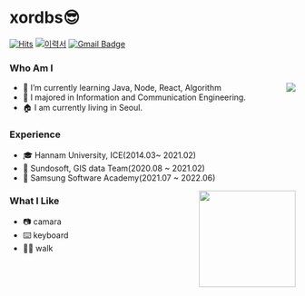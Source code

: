 # xordbs😎
[![Hits](https://hits.seeyoufarm.com/api/count/incr/badge.svg?url=https%3A%2F%2Fgithub.com%2Fxordbs&count_bg=%23D5A740&title_bg=%23555555&icon=github.svg&icon_color=%23F1ECEC&title=hits&edge_flat=false)](https://github.com/xordbs)
[![이력서](https://img.shields.io/badge/Portfolio-6D4C9F?style=flat&logo=GoogleDrive&logoColor=white)](https://drive.google.com/drive/folders/1NydgVyDwM-RmhTYtJj68zjgUy5O_jjEH)
[![Gmail Badge](https://img.shields.io/badge/Gmail-D14836?style=flat&logo=Gmail&logoColor=white)](mailto:xoem00@gmail.com)

### Who Am I
<img align='right' src="http://mazassumnida.wtf/api/v2/generate_badge?boj=xordbs">  

- 🌱 I’m currently learning Java, Node, React, Algorithm
- 🥇 I majored in Information and Communication Engineering.
- 🏠 I am currently living in Seoul.


### Experience
- 🎓 Hannam University, ICE(2014.03~ 2021.02)
- 💊 Sundosoft, GIS data Team(2020.08 ~ 2021.02)
- 📖 Samsung Software Academy(2021.07 ~ 2022.06)
<img align='right' src="https://github-readme-stats.vercel.app/api?username=xordbs" height="170">



### What I Like
- 📷 camara
- ⌨️ keyboard
- 🚶🏻 walk

